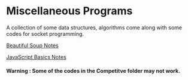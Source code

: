 # Miscellaneous Programs

A collection of some data structures, algorithms come along with some codes for socket programming.

[Beautiful Soup Notes](Beautiful%20Soup/Beautiful%20Soup.pdf)

[JavaScript Basics Notes](/JavaScript/JavaScript%20Basics/JS%20Notes%20-%20Basic.pdf)

#### Warning : Some of the codes in the Competitve folder may not work.


